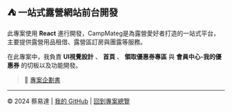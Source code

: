 ## ⛺ 一站式露營網站前台開發
 
此專案使用 **React** 進行開發，CampMateg是為露營愛好者打造的一站式平台，主要提供露營用品租借、露營區訂房與團露等服務。

在此專案中，我負責 **UI視覺設計** 、 **首頁** 、 **領取優惠券專區** 與 **會員中心-我的優惠券** 的切板以及功能開發。

> 📗 [專案企劃書](https://drive.google.com/file/d/1sqAZcScASQUh2yqY7l3FZ_9Hb-LwnwXU/view?usp=drive_link)
---

© 2024 蔡易達 | [我的 GitHub](https://github.com/sth-of-yidatsai) | [回到專案總覽](https://github.com/sth-of-yidatsai/My-Project-Dashboard/tree/main)
